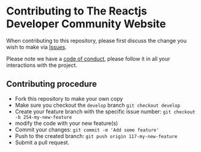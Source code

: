 # Contributing to The Reactjs Developer Community Website

When contributing to this repository, please first discuss the change you wish to make via [Issues](https://github.com/reactdeveloperske/reactdevske-website/issues).

Please note we have a [code of conduct](https://github.com/reactdeveloperske/reactdevske-website/blob/main/CODE_OF_CONDUCT.md), please follow it in all your interactions with the project.

## Contributing procedure

- Fork this repository to make your own copy
- Make sure you checkout the `develop` branch `git checkout develop`
- Create your feature branch with the specific issue number: `git checkout -b 254-my-new-feature`
- modify the code with your new feature(s)
- Commit your changes: `git commit -m 'Add some feature'`
- Push to the created branch: `git push origin 117-my-new-feature`
- Submit a pull request.
